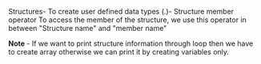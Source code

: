 Structures- To create user defined data types
(.)- Structure member operator
To access the member of the structure, we use this operator in between "Structure name" and "member name"

**Note** - If we want to print structure information through loop then we have to create array otherwise we can print it by creating variables only.
